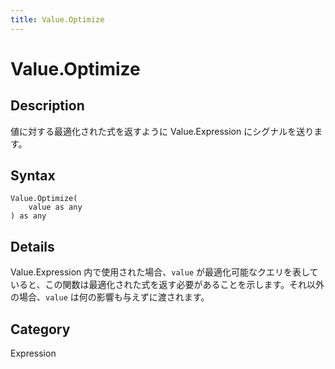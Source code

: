 ```yaml
---
title: Value.Optimize
---
```


# Value.Optimize


## Description

値に対する最適化された式を返すように Value.Expression にシグナルを送ります。


## Syntax

```powerquery
Value.Optimize(
    value as any
) as any
```


## Details

Value.Expression 内で使用された場合、<code>value</code> が最適化可能なクエリを表していると、この関数は最適化された式を返す必要があることを示します。それ以外の場合、<code>value</code> は何の影響も与えずに渡されます。



## Category
Expression
